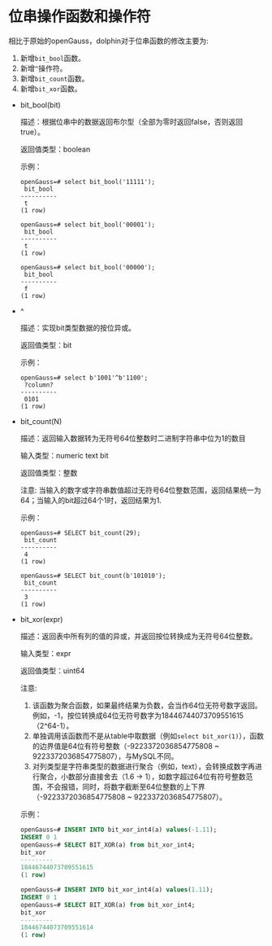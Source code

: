 # 位串操作函数和操作符

相比于原始的openGauss，dolphin对于位串函数的修改主要为:

1. 新增```bit_bool```函数。
2. 新增```^```操作符。
3. 新增```bit_count```函数。
4. 新增```bit_xor```函数。

- bit_bool(bit)

  描述：根据位串中的数据返回布尔型（全部为零时返回false，否则返回true）。

  返回值类型：boolean

  示例：
  ~~~
  openGauss=# select bit_bool('11111');
   bit_bool 
  ----------
   t
  (1 row)
  ~~~

  ~~~
  openGauss=# select bit_bool('00001');
   bit_bool 
  ----------
   t
  (1 row)
  ~~~

  ~~~
  openGauss=# select bit_bool('00000');
   bit_bool 
  ----------
   f
  (1 row)
  ~~~

- ^

  描述：实现bit类型数据的按位异或。

  返回值类型：bit

  示例：

  ```
  openGauss=# select b'1001'^b'1100';
   ?column? 
  ----------
   0101
  (1 row)
  ```

- bit_count(N)

  描述：返回输入数据转为无符号64位整数时二进制字符串中位为1的数目

  输入类型：numeric text bit

  返回值类型：整数

  注意: 当输入的数字或字符串数值超过无符号64位整数范围，返回结果统一为64；当输入的bit超过64个1时，返回结果为1.

  示例：
  ~~~
  openGauss=# SELECT bit_count(29);
   bit_count 
  ----------
   4
  (1 row)
  ~~~

  ~~~
  openGauss=# SELECT bit_count(b'101010');
   bit_count 
  ----------
   3
  (1 row)
  ~~~

- bit_xor(expr)

  描述：返回表中所有列的值的异或，并返回按位转换成为无符号64位整数。

  输入类型：expr

  返回值类型：uint64

  注意: 
  1. 该函数为聚合函数，如果最终结果为负数，会当作64位无符号数字返回。例如，-1，按位转换成64位无符号数字为18446744073709551615（2^64-1）。
  2. 单独调用该函数而不是从table中取数据（例如`select bit_xor(1)`），函数的边界值是64位有符号整数（-9223372036854775808 ~ 9223372036854775807），与MySQL不同。
  3. 对列类型是字符串类型的数据进行聚合（例如，text），会转换成数字再进行聚合，小数部分直接舍去（1.6 -> 1），如数字超过64位有符号整数范围，不会报错，同时，将数字截断至64位整数的上下界（-9223372036854775808 ~ 9223372036854775807）。
  
  示例：
  ```sql
  openGauss=# INSERT INTO bit_xor_int4(a) values(-1.11);
  INSERT 0 1
  openGauss=# SELECT BIT_XOR(a) from bit_xor_int4;
  bit_xor 
  ---------
  18446744073709551615
  (1 row)

  openGauss=# INSERT INTO bit_xor_int4(a) values(1.11);
  INSERT 0 1
  openGauss=# SELECT BIT_XOR(a) from bit_xor_int4;
  bit_xor 
  ---------
  18446744073709551614
  (1 row)
  ```

